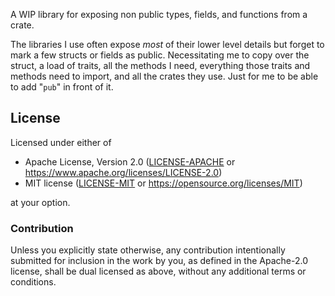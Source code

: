 A WIP library for exposing non public types, fields, and functions from a crate.

The libraries I use often expose *most* of their lower level details but forget
to mark a few structs or fields as public. Necessitating me to copy over the
struct, a load of traits, all the methods I need, everything those traits
and methods need to import, and all the crates they use. Just for me to be able
to add "`pub`" in front of it.

## License

Licensed under either of

- Apache License, Version 2.0 ([LICENSE-APACHE](LICENSE-APACHE) or https://www.apache.org/licenses/LICENSE-2.0)
- MIT license ([LICENSE-MIT](LICENSE-MIT) or https://opensource.org/licenses/MIT)

at your option.

### Contribution

Unless you explicitly state otherwise, any contribution intentionally submitted
for inclusion in the work by you, as defined in the Apache-2.0 license, shall be
dual licensed as above, without any additional terms or conditions.
